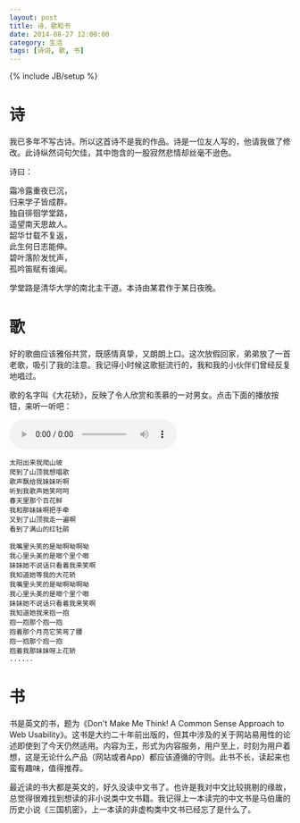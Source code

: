 ```yaml
---
layout: post
title: 诗，歌和书
date: 2014-08-27 12:00:00
category: 生活
tags: [诗词, 歌, 书]
---
```

{% include JB/setup %}

# 诗

我已多年不写古诗。所以这首诗不是我的作品。诗是一位友人写的，他请我做了修改。此诗纵然词句欠佳，其中饱含的一股寂然悲情却丝毫不逊色。

<!--more-->

诗曰：

霜冷露重夜已沉，  
归来学子皆成群。  
独自徘徊学堂路，  
遥望南天思故人。  
韶华廿载不复返，  
此生何日志能伸。  
碧叶落阶发忧声，  
孤吟笛赋有谁闻。  

学堂路是清华大学的南北主干道。本诗由某君作于某日夜晚。

# 歌

好的歌曲应该雅俗共赏，既感情真挚，又朗朗上口。这次放假回家，弟弟放了一首老歌，吸引了我的注意。我记得小时候这歌挺流行的，我和我的小伙伴们曾经反复地唱过。

歌的名字叫《大花轿》，反映了令人欣赏和羡慕的一对男女。点击下面的播放按钮，来听一听吧：

<audio src="http://shengbin-static.stor.sinaapp.com/da-hua-jiao.mp3" type="audio/mpeg" 
        preload="auto" controls="controls" loop="loop">
我去，你的浏览器竟然不支持HTML5？！赶紧去下个[真正的浏览器](https://www.google.com/intl/en/chrome/browser/)吧。
</audio>

    太阳出来我爬山坡
    爬到了山顶我想唱歌
    歌声飘给我妹妹听啊
    听到我歌声她笑呵呵
    春天里那个百花鲜
    我和那妹妹啊把手牵
    又到了山顶我走一遍啊
    看到了满山的红牡鹃

    我嘴里头笑的是呦啊呦啊呦
    我心里头美的是啷个里个啷
    妹妹她不说话只看着我来笑啊
    我知道她等我的大花轿
    我嘴里头笑的是呦啊呦啊呦
    我心里头美的是啷个里个啷
    妹妹她不说话只看着我来笑啊
    我知道她我来抱一抱
    抱一抱那个抱一抱
    抱着那个月亮它笑弯了腰
    抱一抱那个抱一抱
    抱着我那妹妹呀上花轿
    ......
    
# 书

书是英文的书，题为《Don't Make Me Think! A Common Sense Approach to Web Usability》。这书是大约二十年前出版的，但其中涉及的关于网站易用性的论述即使到了今天仍然适用。内容为王，形式为内容服务，用户至上，时刻为用户着想，这是无论什么产品（网站或者App）都应该遵循的守则。此书不长，读起来也蛮有趣味，值得推荐。

最近读的书大都是英文的，好久没读中文书了。也许是我对中文比较挑剔的缘故，总觉得很难找到想读的非小说类中文书籍。我记得上一本读完的中文书是马伯庸的历史小说《三国机密》，上一本读的非虚构类中文书已经忘了是什么了。
